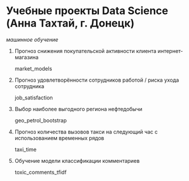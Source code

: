 # Учебные проекты Data Science (Анна Тахтай, г. Донецк)
*машинное обучение*

1. Прогноз снижения покупательской активности клиента интернет-магазина

   market_models
3. Прогноз удовлетворённости сотрудников работой / риска ухода сотрудника

   job_satisfaction
5. Выбор наиболее выгодного региона нефтедобычи

   geo_petrol_bootstrap
7. Прогноз количества вызовов такси на следующий час с использованием временных рядов

   taxi_time
9. Обучение модели классификации комментариев

   toxic_comments_tfidf
